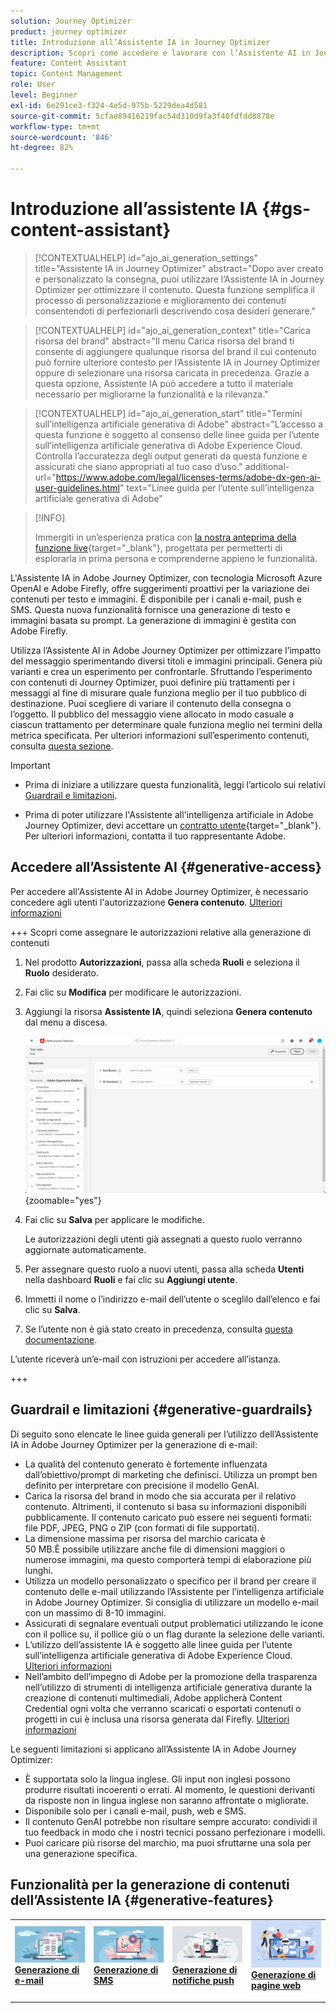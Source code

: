 ```yaml
---
solution: Journey Optimizer
product: journey optimizer
title: Introduzione all’Assistente IA in Journey Optimizer
description: Scopri come accedere e lavorare con l’Assistente AI in Journey Optimizer
feature: Content Assistant
topic: Content Management
role: User
level: Beginner
exl-id: 6e291ce3-f324-4e5d-975b-5229dea4d581
source-git-commit: 5cfae89416219fac54d310d9fa3f40fdfdd8878e
workflow-type: tm+mt
source-wordcount: '846'
ht-degree: 82%

---
```


# Introduzione all’assistente IA {#gs-content-assistant}

>[!CONTEXTUALHELP]
>id="ajo_ai_generation_settings"
>title="Assistente IA in Journey Optimizer"
>abstract="Dopo aver creato e personalizzato la consegna, puoi utilizzare l’Assistente IA in Journey Optimizer per ottimizzare il contenuto. Questa funzione semplifica il processo di personalizzazione e miglioramento dei contenuti consentendoti di perfezionarli descrivendo cosa desideri generare."

>[!CONTEXTUALHELP]
>id="ajo_ai_generation_context"
>title="Carica risorsa del brand"
>abstract="Il menu Carica risorsa del brand ti consente di aggiungere qualunque risorsa del brand il cui contenuto può fornire ulteriore contesto per l’Assistente IA in Journey Optimizer oppure di selezionare una risorsa caricata in precedenza. Grazie a questa opzione, Assistente IA può accedere a tutto il materiale necessario per migliorarne la funzionalità e la rilevanza."

>[!CONTEXTUALHELP]
>id="ajo_ai_generation_start"
>title="Termini sull’intelligenza artificiale generativa di Adobe"
>abstract="L’accesso a questa funzione è soggetto al consenso delle linee guida per l’utente sull’intelligenza artificiale generativa di Adobe Experience Cloud. Controlla l’accuratezza degli output generati da questa funzione e assicurati che siano appropriati al tuo caso d’uso."
>additional-url="https://www.adobe.com/legal/licenses-terms/adobe-dx-gen-ai-user-guidelines.html" text="Linee guida per l’utente sull’intelligenza artificiale generativa di Adobe"

>[!INFO]
>
>Immergiti in un’esperienza pratica con [la nostra anteprima della funzione live](https://experienceleague.adobe.com/it/apps/journey-optimizer/ai-assistant-content-accelerator){target="_blank"}, progettata per permetterti di esplorarla in prima persona e comprenderne appieno le funzionalità.


L&#39;Assistente IA in Adobe Journey Optimizer, con tecnologia Microsoft Azure OpenAI e Adobe Firefly, offre suggerimenti proattivi per la variazione dei contenuti per testo e immagini. È disponibile per i canali e-mail, push e SMS. Questa nuova funzionalità fornisce una generazione di testo e immagini basata su prompt. La generazione di immagini è gestita con Adobe Firefly.

Utilizza l’Assistente AI in Adobe Journey Optimizer per ottimizzare l’impatto del messaggio sperimentando diversi titoli e immagini principali. Genera più varianti e crea un esperimento per confrontarle. Sfruttando l’esperimento con contenuti di Journey Optimizer, puoi definire più trattamenti per i messaggi al fine di misurare quale funziona meglio per il tuo pubblico di destinazione. Puoi scegliere di variare il contenuto della consegna o l’oggetto. Il pubblico del messaggio viene allocato in modo casuale a ciascun trattamento per determinare quale funziona meglio nei termini della metrica specificata. Per ulteriori informazioni sull’esperimento contenuti, consulta [questa sezione](../content-management/content-experiment.md).

>[!IMPORTANT]
>
>* Prima di iniziare a utilizzare questa funzionalità, leggi l’articolo sui relativi [Guardrail e limitazioni](#generative-guardrails).
>
>
>* Prima di poter utilizzare l&#39;Assistente all&#39;intelligenza artificiale in Adobe Journey Optimizer, devi accettare un [contratto utente](https://www.adobe.com/legal/licenses-terms/adobe-dx-gen-ai-user-guidelines.html){target="_blank"}. Per ulteriori informazioni, contatta il tuo rappresentante Adobe.

## Accedere all’Assistente AI {#generative-access}

Per accedere all&#39;Assistente AI in Adobe Journey Optimizer, è necessario concedere agli utenti l&#39;autorizzazione **Genera contenuto**. [Ulteriori informazioni](../administration/permissions.md)

+++  Scopri come assegnare le autorizzazioni relative alla generazione di contenuti

1. Nel prodotto **Autorizzazioni**, passa alla scheda **Ruoli** e seleziona il **Ruolo** desiderato.

1. Fai clic su **Modifica** per modificare le autorizzazioni.

1. Aggiungi la risorsa **Assistente IA**, quindi seleziona **Genera contenuto** dal menu a discesa.

   ![](assets/gen-ai-role.png){zoomable="yes"}

1. Fai clic su **Salva** per applicare le modifiche.

   Le autorizzazioni degli utenti già assegnati a questo ruolo verranno aggiornate automaticamente.

1. Per assegnare questo ruolo a nuovi utenti, passa alla scheda **Utenti** nella dashboard **Ruoli** e fai clic su **Aggiungi utente**.

1. Immetti il nome o l’indirizzo e-mail dell’utente o sceglilo dall’elenco e fai clic su **Salva**.

1. Se l’utente non è già stato creato in precedenza, consulta [questa documentazione](https://experienceleague.adobe.com/it/docs/experience-platform/access-control/abac/permissions-ui/users).

L’utente riceverà un’e-mail con istruzioni per accedere all’istanza.

+++

## Guardrail e limitazioni {#generative-guardrails}

Di seguito sono elencate le linee guida generali per l’utilizzo dell’Assistente IA in Adobe Journey Optimizer per la generazione di e-mail:

* La qualità del contenuto generato è fortemente influenzata dall’obiettivo/prompt di marketing che definisci. Utilizza un prompt ben definito per interpretare con precisione il modello GenAI. 
* Carica la risorsa del brand in modo che sia accurata per il relativo contenuto. Altrimenti, il contenuto si basa su informazioni disponibili pubblicamente. Il contenuto caricato può essere nei seguenti formati: file PDF, JPEG, PNG o ZIP (con formati di file supportati).
* La dimensione massima per risorsa del marchio caricata è 50 MB.È possibile utilizzare anche file di dimensioni maggiori o numerose immagini, ma questo comporterà tempi di elaborazione più lunghi.
* Utilizza un modello personalizzato o specifico per il brand per creare il contenuto delle e-mail utilizzando l’Assistente per l’intelligenza artificiale in Adobe Journey Optimizer. Si consiglia di utilizzare un modello e-mail con un massimo di 8-10 immagini.
* Assicurati di segnalare eventuali output problematici utilizzando le icone con il pollice su, il pollice giù o un flag durante la selezione delle varianti.
* L’utilizzo dell’assistente IA è soggetto alle linee guida per l’utente sull’intelligenza artificiale generativa di Adobe Experience Cloud. [Ulteriori informazioni](https://www.adobe.com/legal/licenses-terms/adobe-dx-gen-ai-user-guidelines.html)
* Nell’ambito dell’impegno di Adobe per la promozione della trasparenza nell’utilizzo di strumenti di intelligenza artificiale generativa durante la creazione di contenuti multimediali, Adobe applicherà Content Credential ogni volta che verranno scaricati o esportati contenuti o progetti in cui è inclusa una risorsa generata dal Firefly. [Ulteriori informazioni](https://helpx.adobe.com/it/firefly/using/content-credentials.html)

Le seguenti limitazioni si applicano all’Assistente IA in Adobe Journey Optimizer:

* È supportata solo la lingua inglese. Gli input non inglesi possono produrre risultati incoerenti o errati. Al momento, le questioni derivanti da risposte non in lingua inglese non saranno affrontate o migliorate.
* Disponibile solo per i canali e-mail, push, web e SMS.
* Il contenuto GenAI potrebbe non risultare sempre accurato: condividi il tuo feedback in modo che i nostri tecnici possano perfezionare i modelli.
* Puoi caricare più risorse del marchio, ma puoi sfruttarne una sola per una generazione specifica.


## Funzionalità per la generazione di contenuti dell’Assistente IA {#generative-features}


<table style="table-layout:fixed"><tr style="border: 0;">
<td>
<a href="generative-email.md">
<img alt="Generazione di e-mail" src="assets/do-not-localize/text-genai.jpeg">
</a>
<div>
<a href="generative-email.md"><strong>Generazione di e-mail</strong></a>
</div>
<p>
</td>
<td>
<a href="generative-sms.md">
<img alt="Generazione di SMS" src="assets/do-not-localize/image-genai.jpeg">
</a>
<div><a href="generative-sms.md"><strong>Generazione di SMS</strong>
</div>
<p>
</td>
<td>
<a href="generative-push.md">
<img alt="Generazione di push" src="assets/do-not-localize/email-genai.jpeg">
</a>
<div>
<a href="generative-push.md"><strong>Generazione di notifiche push</strong></a>
</div>
<p></td>
<td>
<a href="generative-web.md">
<img alt="Generazione web" src="assets/do-not-localize/web-genai.jpeg">
</a>
<div><a href="generative-web.md"><strong>Generazione di pagine web</strong>
</div>
<p>
</td>
</tr></table>

